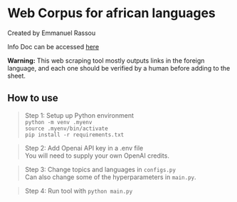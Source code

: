 # Web Corpus for african languages

Created by Emmanuel Rassou

Info Doc can be accessed [here](https://docs.google.com/document/d/1ufGz3wZvp45J1N6ShZl7W2bSI6iZ0y93sZGs7lF7OFQ/edit?tab=t.0) 

**Warning:** This web scraping tool mostly outputs links in the foreign language, and each one should be verified by a human before adding to the sheet.

## How to use

> Step 1: Setup up Python environment\
>`python -m venv .myenv` \
>`source .myenv/bin/activate` \
>`pip install -r requirements.txt`


> Step 2: Add Openai API key in a .env file\
> You will need to supply your own OpenAI credits.

> Step 3: Change topics and languages in `configs.py` \
> Can also change some of the hyperparameters in `main.py`.

> Step 4: Run tool with `python main.py`
